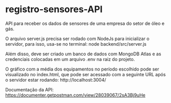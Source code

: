 # registro-sensores-API
API para receber os dados de sensores de uma empresa do setor de óleo e gás.

O arquivo server.js precisa ser rodado com NodeJs para inicializar o servidor, para isso, usa-se no terminal:
node backend/src/server.js  

Além disso, deve ser criado um banco de dados com MongoDB Atlas e as credenciais colocadas em um arquivo .env na raiz do projeto.

O gráfico com a média dos equipamentos no período escolhido pode ser visualizado no index.html, que pode ser acessado com a seguinte URL após o servidor estar rodando:
http://localhost:3004/

Documentação da API: https://documenter.getpostman.com/view/28039067/2sA3Bj9uHe
